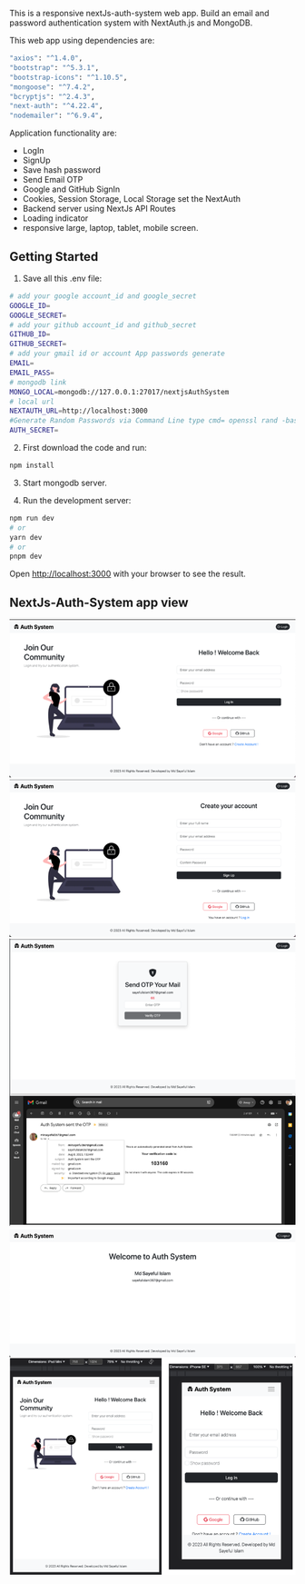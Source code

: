 This is a responsive nextJs-auth-system web app. Build an email and password authentication system with NextAuth.js and MongoDB.

This web app using dependencies are:
```bash
"axios": "^1.4.0",
"bootstrap": "^5.3.1",
"bootstrap-icons": "^1.10.5",
"mongoose": "^7.4.2",
"bcryptjs": "^2.4.3",
"next-auth": "^4.22.4",
"nodemailer": "^6.9.4",
```

Application functionality are:
- LogIn
- SignUp
- Save hash password
- Send Email OTP
- Google and GitHub SignIn
- Cookies, Session Storage, Local Storage set the NextAuth
- Backend server using NextJs API Routes
- Loading indicator
- responsive large, laptop, tablet, mobile screen.

## Getting Started
1. Save all this .env file:
```bash
# add your google account_id and google_secret
GOOGLE_ID= 
GOOGLE_SECRET= 
# add your github account_id and github_secret
GITHUB_ID=
GITHUB_SECRET=
# add your gmail id or account App passwords generate
EMAIL=
EMAIL_PASS=
# mongodb link
MONGO_LOCAL=mongodb://127.0.0.1:27017/nextjsAuthSystem
# local url
NEXTAUTH_URL=http://localhost:3000
#Generate Random Passwords via Command Line type cmd= openssl rand -base64 32
AUTH_SECRET=
```

2. First download the code and run:
```bash
npm install
```

3. Start mongodb server.

4. Run the development server:
```bash
npm run dev
# or
yarn dev
# or
pnpm dev
```

Open [http://localhost:3000](http://localhost:3000) with your browser to see the result.

## NextJs-Auth-System app view
![](public/Screenshot1.png)
![](public/Screenshot2.png)
![](public/Screenshot3.png)
